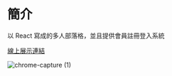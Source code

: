 # 簡介

以 React 寫成的多人部落格，並且提供會員註冊登入系統

[線上展示連結](https://chachachater.github.io/react-blog/#/)

![chrome-capture (1)](https://user-images.githubusercontent.com/71329979/138020878-4b2fd9a9-9b36-468c-b540-7544da1ec536.gif)
